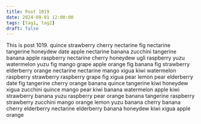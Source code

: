 ```yaml
---
title: Post 1019
date: 2024-09-01 12:00:00
tags: [tag1, tag2]
draft: false
---
```

This is post 1019.
quince
strawberry
cherry
nectarine
fig
nectarine
tangerine
honeydew
date
apple
nectarine
banana
zucchini
tangerine
banana
apple
raspberry
nectarine
cherry
honeydew
ugli
raspberry
yuzu
watermelon
yuzu
fig
mango
grape
apple
orange
fig
banana
fig
strawberry
elderberry
orange
nectarine
nectarine
mango
xigua
kiwi
watermelon
raspberry
strawberry
raspberry
grape
fig
xigua
pear
lemon
pear
elderberry
date
fig
tangerine
cherry
orange
banana
quince
tangerine
kiwi
honeydew
xigua
zucchini
quince
mango
pear
kiwi
banana
watermelon
apple
kiwi
strawberry
banana
yuzu
raspberry
pear
orange
banana
tangerine
raspberry
strawberry
zucchini
mango
orange
lemon
yuzu
banana
cherry
banana
cherry
elderberry
nectarine
elderberry
banana
honeydew
kiwi
xigua
apple
orange
